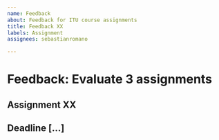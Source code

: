 ```yaml
---
name: Feedback
about: Feedback for ITU course assignments
title: Feedback XX
labels: Assignment
assignees: sebastianromano

---
```


# Feedback: Evaluate 3 assignments
## Assignment XX
## Deadline [...]
